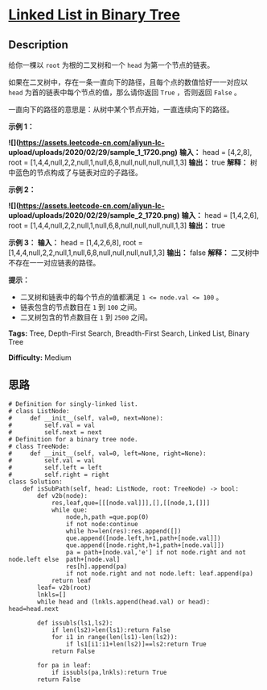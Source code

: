 # [Linked List in Binary Tree][title]

## Description

给你一棵以 `root` 为根的二叉树和一个 `head` 为第一个节点的链表。

如果在二叉树中，存在一条一直向下的路径，且每个点的数值恰好一一对应以 `head` 为首的链表中每个节点的值，那么请你返回 `True` ，否则返回
`False` 。

一直向下的路径的意思是：从树中某个节点开始，一直连续向下的路径。



**示例 1：**

**![](https://assets.leetcode-cn.com/aliyun-lc-
upload/uploads/2020/02/29/sample_1_1720.png)**
            **输入：** head = [4,2,8], root = [1,4,4,null,2,2,null,1,null,6,8,null,null,null,null,1,3]    **输出：** true    **解释：** 树中蓝色的节点构成了与链表对应的子路径。    

**示例 2：**

**![](https://assets.leetcode-cn.com/aliyun-lc-
upload/uploads/2020/02/29/sample_2_1720.png)**
            **输入：** head = [1,4,2,6], root = [1,4,4,null,2,2,null,1,null,6,8,null,null,null,null,1,3]    **输出：** true    

**示例 3：**
            **输入：** head = [1,4,2,6,8], root = [1,4,4,null,2,2,null,1,null,6,8,null,null,null,null,1,3]    **输出：** false    **解释：** 二叉树中不存在一一对应链表的路径。    



**提示：**

  * 二叉树和链表中的每个节点的值都满足 `1 <= node.val <= 100` 。
  * 链表包含的节点数目在 `1` 到 `100` 之间。
  * 二叉树包含的节点数目在 `1` 到 `2500` 之间。


**Tags:** Tree, Depth-First Search, Breadth-First Search, Linked List, Binary Tree

**Difficulty:** Medium

## 思路

``` python3
# Definition for singly-linked list.
# class ListNode:
#     def __init__(self, val=0, next=None):
#         self.val = val
#         self.next = next
# Definition for a binary tree node.
# class TreeNode:
#     def __init__(self, val=0, left=None, right=None):
#         self.val = val
#         self.left = left
#         self.right = right
class Solution:
    def isSubPath(self, head: ListNode, root: TreeNode) -> bool:
        def v2b(node):
            res,leaf,que=[[[node.val]]],[],[[node,1,[]]]
            while que:
                node,h,path =que.pop(0)
                if not node:continue
                while h>=len(res):res.append([])
                que.append([node.left,h+1,path+[node.val]])
                que.append([node.right,h+1,path+[node.val]])  
                pa = path+[node.val,'e'] if not node.right and not node.left else  path+[node.val]
                res[h].append(pa)
                if not node.right and not node.left: leaf.append(pa)
            return leaf
        leaf= v2b(root)     
        lnkls=[]
        while head and (lnkls.append(head.val) or head): head=head.next

        def issubls(ls1,ls2):
            if len(ls2)>len(ls1):return False
            for i1 in range(len(ls1)-len(ls2)):
                if ls1[i1:i1+len(ls2)]==ls2:return True
            return False

        for pa in leaf:
            if issubls(pa,lnkls):return True
        return False
```

[title]: https://leetcode-cn.com/problems/linked-list-in-binary-tree
